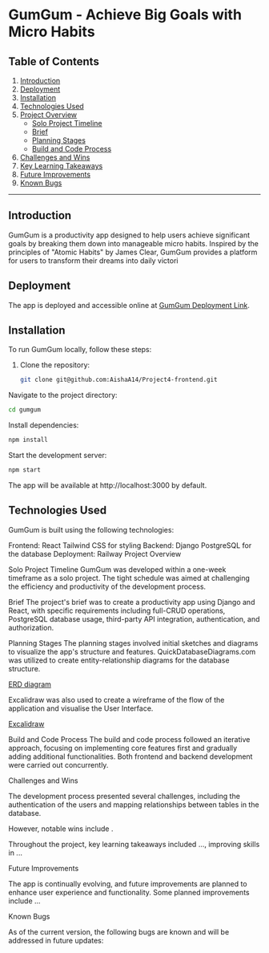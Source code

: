 # GumGum - Achieve Big Goals with Micro Habits

## Table of Contents

1. [Introduction](#introduction)
2. [Deployment](#deployment)
3. [Installation](#installation)
4. [Technologies Used](#technologies-used)
5. [Project Overview](#project-overview)
   - [Solo Project Timeline](#solo-project-timeline)
   - [Brief](#brief)
   - [Planning Stages](#planning-stages)
   - [Build and Code Process](#build-and-code-process)
6. [Challenges and Wins](#challenges-and-wins)
7. [Key Learning Takeaways](#key-learning-takeaways)
8. [Future Improvements](#future-improvements)
9. [Known Bugs](#known-bugs)

---

## Introduction

GumGum is a productivity app designed to help users achieve significant goals by breaking them down into manageable micro habits. Inspired by the principles of "Atomic Habits" by James Clear, GumGum provides a platform for users to transform their dreams into daily victori
## Deployment

The app is deployed and accessible online at [GumGum Deployment Link](#).

## Installation

To run GumGum locally, follow these steps:

1. Clone the repository:

   ```bash
   git clone git@github.com:AishaA14/Project4-frontend.git
   
Navigate to the project directory:
```bash
cd gumgum
```
Install dependencies:
```bash
npm install
```
Start the development server:
```bash
npm start
```
The app will be available at http://localhost:3000 by default.

## Technologies Used

GumGum is built using the following technologies:

Frontend:
React
Tailwind CSS for styling
Backend:
Django
PostgreSQL for the database
Deployment:
Railway
Project Overview

Solo Project Timeline
GumGum was developed within a one-week timeframe as a solo project. The tight schedule was aimed at challenging the efficiency and productivity of the development process.

Brief
The project's brief was to create a productivity app using Django and React, with specific requirements including full-CRUD operations, PostgreSQL database usage, third-party API integration, authentication, and authorization.

Planning Stages
The planning stages involved initial sketches and diagrams to visualize the app's structure and features. QuickDatabaseDiagrams.com was utilized to create entity-relationship diagrams for the database structure.

[ERD diagram](ERD.png)

Excalidraw was also used to create a wireframe of the flow of the application and visualise the User Interface.

[Excalidraw](Excalidraw.png)


Build and Code Process
The build and code process followed an iterative approach, focusing on implementing core features first and gradually adding additional functionalities. Both frontend and backend development were carried out concurrently.



Challenges and Wins

The development process presented several challenges, including the authentication of the users and mapping relationships between tables in the database.

However, notable wins include .



Throughout the project, key learning takeaways included ..., improving skills in ...

Future Improvements

The app is continually evolving, and future improvements are planned to enhance user experience and functionality. Some planned improvements include ...


Known Bugs

As of the current version, the following bugs are known and will be addressed in future updates:


